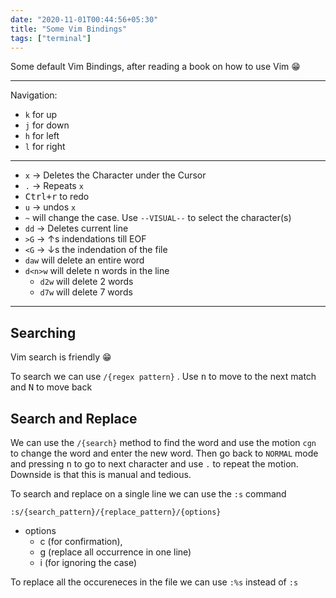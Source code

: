 ```yaml
---
date: "2020-11-01T00:44:56+05:30"
title: "Some Vim Bindings"
tags: ["terminal"]
---
```


Some default Vim Bindings, after reading a book on how to use Vim :grin:

---

Navigation:

- `k` for up
- `j` for down
- `h` for left
- `l` for right

---

- `x` → Deletes the Character under the Cursor
- `.` → Repeats `x`
- <kbd>Ctrl+r</kbd> to redo
- `u` → undos `x`
- `~` will change the case. Use `--VISUAL--` to select the character(s)
- `dd` → Deletes current line
- `>G` → ↑s indendations till EOF
- `<G` → ↓s the indendation of the file
- `daw` will delete an entire word
- `d<n>w` will delete n words in the line
  - `d2w` will delete 2 words
  - `d7w` will delete 7 words

---

## Searching

Vim search is friendly :grin:

To search we can use `/{regex pattern}` . Use <kbd>n</kbd> to move to the next match and <kbd>N</kbd> to move back

## Search and Replace

We can use the `/{search}` method to find the word and use the motion `cgn` to change the word and enter the new word. Then go back to `NORMAL` mode and pressing <kbd>n</kbd> to go to next character and use `.` to repeat the motion. Downside is that this is manual and tedious.

To search and replace on a single line we can use the `:s` command

```vim
:s/{search_pattern}/{replace_pattern}/{options}
```

- options
  - c (for confirmation),
  - g (replace all occurrence in one line)
  - i (for ignoring the case)

To replace all the occureneces in the file we can use `:%s` instead of `:s`
